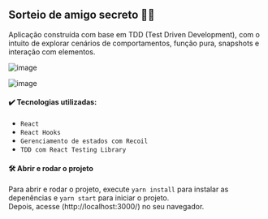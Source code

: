 ## Sorteio de amigo secreto 💛🎁

Aplicação construída com base em TDD (Test Driven Development), com o intuito de explorar cenários de comportamentos, função pura, snapshots e interação com elementos.

![image](https://user-images.githubusercontent.com/78990348/194780124-10f76c5b-b345-47ad-aa2a-dac96881e728.png)

![image](https://user-images.githubusercontent.com/78990348/194780273-93e06da7-af25-48c7-a3a3-9c6cf308133e.png)

#### ✔️ Tecnologias utilizadas: 

- `React`
- `React Hooks` 
- `Gerenciamento de estados com Recoil`
- `TDD com React Testing Library`

#### 🛠️ Abrir e rodar o projeto

Para abrir e rodar o projeto, execute `yarn install` para instalar as depenências e `yarn start` para iniciar o projeto.
</br>
Depois, acesse (http://localhost:3000/) no seu navegador. 

